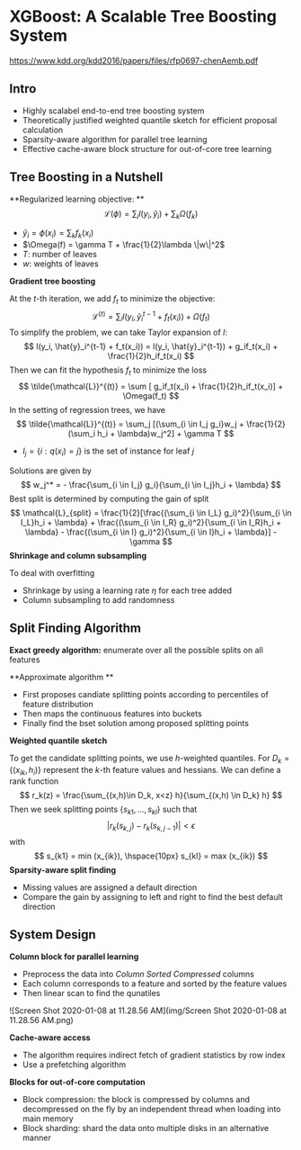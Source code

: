 # XGBoost: A Scalable Tree Boosting System

https://www.kdd.org/kdd2016/papers/files/rfp0697-chenAemb.pdf

## Intro

- Highly scalabel end-to-end tree boosting system
- Theoretically justified weighted quantile sketch for efficient proposal calculation
- Sparsity-aware algorithm for parallel tree learning
- Effective cache-aware block structure for out-of-core tree learning

## Tree Boosting in a Nutshell

**Regularized learning objective: **
$$
\mathcal{L}(\phi) = \sum_i l(y_i, \hat{y}_i) + \sum_k \Omega(f_k)
$$

- $\hat{y}_i = \phi(x_i) = \sum_k f_k(x_i)$
- $\Omega(f) = \gamma T + \frac{1}{2}\lambda \|w\|^2$
- $T$: number of leaves
- $w$: weights of leaves

**Gradient tree boosting**

At the $t$-th iteration, we add $f_t$ to minimize the objective:
$$
\mathcal{L}^{(t)} = \sum_i l(y_i, \hat{y}_i^{t-1} + f_t(x_i)) + \Omega(f_t)
$$
To simplify the problem, we can take Taylor expansion of $l$:
$$
l(y_i, \hat{y}_i^{t-1} + f_t(x_i)) = l(y_i, \hat{y}_i^{t-1}) + g_if_t(x_i) + \frac{1}{2}h_if_t(x_i)
$$
Then we can fit the hypothesis $f_t$ to minimize the loss
$$
\tilde{\mathcal{L}}^{(t)} = \sum [ g_if_t(x_i) + \frac{1}{2}h_if_t(x_i)] + \Omega(f_t)
$$
In the setting of regression trees, we have
$$
\tilde{\mathcal{L}}^{(t)} = \sum_j [(\sum_{i \in I_j g_i}w_j + \frac{1}{2}(\sum_i h_i + \lambda)w_j^2] + \gamma T
$$

- $I_j = \{ i : q(x_i) = j\}$ is the set of instance for leaf $j$

Solutions are given by
$$
w_j^* = - \frac{\sum_{i \in I_j} g_i}{\sum_{i \in I_j}h_i + \lambda}
$$
Best split is determined by computing the gain of split
$$
\mathcal{L}_{split} = \frac{1}{2}[\frac{(\sum_{i \in I_L} g_i)^2}{\sum_{i \in I_L}h_i + \lambda} + \frac{(\sum_{i \in I_R} g_i)^2}{\sum_{i \in I_R}h_i + \lambda} - \frac{(\sum_{i \in I} g_i)^2}{\sum_{i \in I}h_i + \lambda}] - \gamma
$$
**Shrinkage and column subsampling**

To deal with overfitting

- Shrinkage by using a learning rate $\eta$ for each tree added
- Column subsampling to add randomness

## Split Finding Algorithm

**Exact greedy algorithm:** enumerate over all the possible splits on all features

**Approximate algorithm ** 

- First proposes candiate splitting points according to percentiles of feature distribution
- Then maps the continuous features into buckets
- Finally find the bset solution among proposed splitting points

**Weighted quantile sketch**

To get the candidate splitting points, we use $h$-weighted quantiles. For $D_k = \{(x_{ik}, h_i)\}$ represent the $k$-th feature values and hessians. We can define a rank function
$$
r_k(z) = \frac{\sum_{(x,h)\in D_k, x<z} h}{\sum_{(x,h) \in D_k} h}
$$
Then we seek splitting points $\{s_{k1},...,s_{kl}\}$ such that
$$
|r_k(s_{k,j}) - r_k(s_{k,j-1})| < \epsilon
$$
with
$$
s_{k1} = min (x_{ik}), \hspace{10px} s_{kl} = max (x_{ik})
$$
**Sparsity-aware split finding**

- Missing values are assigned a default direction
- Compare the gain by assigning to left and right to find the best default direction

## System Design

**Column block for parallel learning**

- Preprocess the data into *Column Sorted Compressed* columns
- Each column corresponds to a feature and sorted by the feature values
- Then linear scan to find the qunatiles

![Screen Shot 2020-01-08 at 11.28.56 AM](img/Screen Shot 2020-01-08 at 11.28.56 AM.png)

**Cache-aware access**

- The algorithm requires indirect fetch of gradient statistics by row index
- Use a prefetching algorithm

**Blocks for out-of-core computation**

- Block compression: the block is compressed by columns and decompressed on the fly by an independent thread when loading into main memory
- Block sharding: shard the data onto multiple disks in an alternative manner